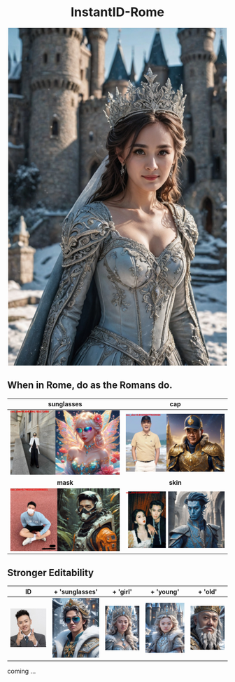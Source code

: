 <div align="center">
<h1>InstantID-Rome</h1>
</div>



<div align="center">
<img src="./data/res_yangmi.jpg" width = "500" />
</div>


## When in Rome, do as the Romans do.

| sunglasses | cap |
|:-------------------------:|:-------------------------:|
<img src="./data/fe342e172f4f79f0f18e0cfecbf86de27a6058e329240b4bfdb73fb5.jpg" width = "425" /> | <img src="./data/2b008e52c4a66093b4aa7697a38e7ab6b21a898dcb43dd75a088d6a6.jpg" width = "425" />
| **mask** | **skin** |
<img src="./data/829d06193e5334e1036e1dd5a41b510848ef52225c49b2c7463e7215.jpg" width = "425" /> | <img src="./data/e1f454de3bfb8ece436cb4084837c0f8e1287b111f2819dd37ca9f92.jpg" width = "425" />


## Stronger Editability
| ID | + 'sunglasses' | + 'girl' | + 'young' | + 'old' | 
|:-------------------------:|:-------------------------:|:-------------------------:|:-------------------------:|:-------------------------:|
<img src="./data/my.png" width = "150" /> | <img src="./data/my_sunglasses.jpg" width = "125" /> | <img src="./data/my_girl.jpg" width = "125" /> | <img src="./data/my_young.jpg" width = "125" /> | <img src="./data/my_old.jpg" width = "125" />


coming ...
